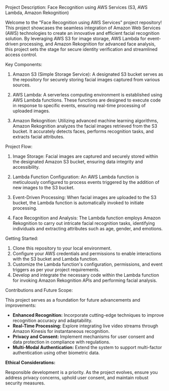 Project Description: Face Recognition using AWS Services (S3, AWS Lambda, Amazon Rekognition)

Welcome to the "Face Recognition using AWS Services" project repository! This project showcases the seamless integration of Amazon Web Services (AWS) technologies to create an innovative and efficient facial recognition solution. By leveraging AWS S3 for image storage, AWS Lambda for event-driven processing, and Amazon Rekognition for advanced face analysis, this project sets the stage for secure identity verification and streamlined access control.

Key Components:

1. Amazon S3 (Simple Storage Service): A designated S3 bucket serves as the repository for securely storing facial images captured from various sources.

2. AWS Lambda: A serverless computing environment is established using AWS Lambda functions. These functions are designed to execute code in response to specific events, ensuring real-time processing of uploaded images.

3. Amazon Rekognition: Utilizing advanced machine learning algorithms, Amazon Rekognition analyzes the facial images retrieved from the S3 bucket. It accurately detects faces, performs recognition tasks, and extracts facial attributes.

Project Flow:

1. Image Storage: Facial images are captured and securely stored within the designated Amazon S3 bucket, ensuring data integrity and accessibility.

2. Lambda Function Configuration: An AWS Lambda function is meticulously configured to process events triggered by the addition of new images to the S3 bucket.

3. Event-Driven Processing: When facial images are uploaded to the S3 bucket, the Lambda function is automatically invoked to initiate processing.

4. Face Recognition and Analysis: The Lambda function employs Amazon Rekognition to carry out intricate facial recognition tasks, identifying individuals and extracting attributes such as age, gender, and emotions.

Getting Started:

1. Clone this repository to your local environment.
2. Configure your AWS credentials and permissions to enable interactions with the S3 bucket and Lambda function.
3. Customize the Lambda function's configuration, permissions, and event triggers as per your project requirements.
4. Develop and integrate the necessary code within the Lambda function for invoking Amazon Rekognition APIs and performing facial analysis.

Contributions and Future Scope:

This project serves as a foundation for future advancements and improvements:

- **Enhanced Recognition:** Incorporate cutting-edge techniques to improve recognition accuracy and adaptability.
- **Real-Time Processing:** Explore integrating live video streams through Amazon Kinesis for instantaneous recognition.
- **Privacy and Consent:** Implement mechanisms for user consent and data protection in compliance with regulations.
- **Multi-Modal Authentication:** Extend the system to support multi-factor authentication using other biometric data.

**Ethical Considerations:**

Responsible development is a priority. As the project evolves, ensure you address privacy concerns, uphold user consent, and maintain robust security measures.

